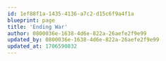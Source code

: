 ```yaml
---
id: 1ef88f1a-1435-4136-a7c2-d15c6f9a4f1a
blueprint: page
title: 'Ending War'
author: 0800036e-1638-4d6e-822a-26aefe2f9e99
updated_by: 0800036e-1638-4d6e-822a-26aefe2f9e99
updated_at: 1706590832
---
```

